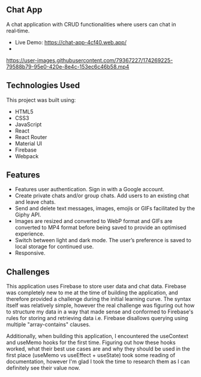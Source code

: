 ## Chat App
A chat application with CRUD functionalities where users can chat in real‑time.

- Live Demo: https://chat-app-4cf40.web.app/
- 
https://user-images.githubusercontent.com/79367227/174269225-79588b79-95e0-420e-8e4c-153ec6c46b58.mp4

## Technologies Used
This project was built using:
- HTML5
- CSS3
- JavaScript
- React
- React Router
- Material UI
- Firebase
- Webpack

## Features
- Features user authentication. Sign in with a Google account.
- Create private chats and/or group chats. Add users to an existing chat and leave chats.
- Send and delete text messages, images, emojis or GIFs facilitated by the Giphy API.
- Images are resized and converted to WebP format and GIFs are converted to MP4 format before being saved to provide an optimised experience.
- Switch between light and dark mode. The user’s preference is saved to local storage for continued use.
- Responsive.

## Challenges
This application uses Firebase to store user data and chat data. Firebase was completely new to me at the time of building the application,
and therefore provided a challenge during the initial learning curve. The syntax itself was relatively simple, however the real challenge
was figuring out how to structure my data in a way that made sense and conformed to Firebase's rules for storing and retrieving data i.e. 
Firebase disallows querying using multiple "array-contains" clauses. 

Additionally, when building this application, I encountered the useContext and useMemo hooks for the first time. Figuring out how these hooks
worked, what their best use cases are and why they should be used in the first place (useMemo vs useEffect + useState) took some reading of 
documentation, however I'm glad I took the time to research them as I can definitely see their value now.
